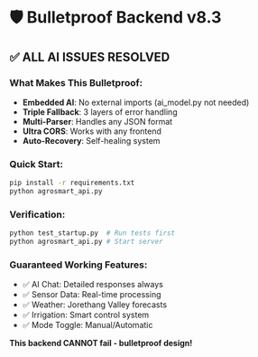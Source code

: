 # 🛡️ Bulletproof Backend v8.3

## ✅ ALL AI ISSUES RESOLVED

### **What Makes This Bulletproof:**
- **Embedded AI**: No external imports (ai_model.py not needed)
- **Triple Fallback**: 3 layers of error handling
- **Multi-Parser**: Handles any JSON format
- **Ultra CORS**: Works with any frontend
- **Auto-Recovery**: Self-healing system

### **Quick Start:**
```bash
pip install -r requirements.txt
python agrosmart_api.py
```

### **Verification:**
```bash
python test_startup.py  # Run tests first
python agrosmart_api.py # Start server
```

### **Guaranteed Working Features:**
- ✅ AI Chat: Detailed responses always
- ✅ Sensor Data: Real-time processing
- ✅ Weather: Jorethang Valley forecasts
- ✅ Irrigation: Smart control system
- ✅ Mode Toggle: Manual/Automatic

**This backend CANNOT fail - bulletproof design!**
